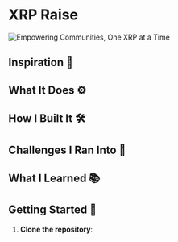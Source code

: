 # XRP Raise

![Empowering Communities, One XRP at a Time](https://github.com/user-attachments/assets/9c69a1ec-9840-458d-9ae9-abea7bfed812)

## Inspiration 🌟


## What It Does ⚙️


## How I Built It 🛠️

  
## Challenges I Ran Into 🚧


## What I Learned 📚


## Getting Started 🚀


1. **Clone the repository**:
